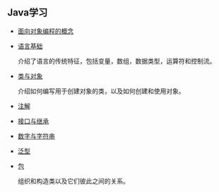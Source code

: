 ## Java学习

- [面向对象编程的概念](OOPConcepts)

- [语言基础](LanguageBasics)

  介绍了语言的传统特征，包括变量，数组，数据类型，运算符和控制流。
  
- [类与对象](ClassesAndObjects)

  介绍如何编写用于创建对象的类，以及如何创建和使用对象。
  
- [注解](Annotations)

- [接口与继承](InterfacesAndInheritances)

- [数字与字符串](NumbersAndStrings)

- [泛型](Generics)

- [包](Packages)

  组织和构造类以及它们彼此之间的关系。
